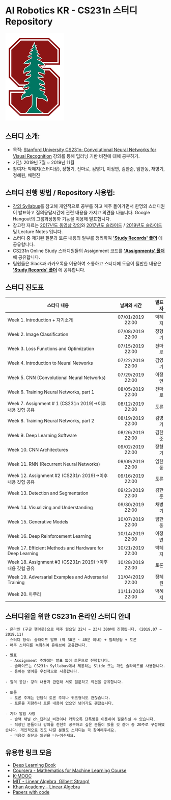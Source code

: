 # AI Robotics KR - CS231n 스터디 Repository

![image_link](https://github.com/ai-robotics-kr/cs231n_study/blob/master/images/stanford_logo.png?raw=true)

## 스터디 소개:
- 목적: [Stanford University CS231n: Convolutional Neural Networks for Visual Recognition](http://cs231n.stanford.edu/) 강의를 통해 딥러닝 기반 비전에 대해 공부하기.
- 기간: 2019년 7월 ~ 2019년 11월
- 참여자: 박혜지(스터디장), 장형기, 전마로, 김영기, 이정연, 김한준, 임한동, 채병기, 정혜원, 배현진

## 스터디 진행 방법 / Repository 사용법:
- [강의 Syllabus](http://cs231n.stanford.edu/syllabus.html)를 참고해 개인적으로 공부를 하고 매주 돌아가면서 한명의 스터디원이 발표하고 질의응답시간에 관련 내용을 가지고 의견을 나눕니다. Google Hangout의 그룹화상통화 기능을 이용해 발표합니다.
- 참고한 자료는 [2017년도 동영상 강의](https://www.youtube.com/playlist?list=PL3FW7Lu3i5JvHM8ljYj-zLfQRF3EO8sYv)와 [2017년도 슬라이드](http://cs231n.stanford.edu/slides/2017/) / [2019년도 슬라이드](http://cs231n.stanford.edu/slides/2019/) 및 Lecture Notes 입니다.
- 스터디 중 제기된 질문과 토론 내용의 일부를 정리하여 **['Study Records' 폴더](https://github.com/ai-robotics-kr/cs231n_study/tree/master/study_records)** 에 공유합니다.
- CS231n Online Study 스터디원들의 Assignment 코드를 **['Assignments' 폴더](https://github.com/ai-robotics-kr/cs231n_study/tree/master/Assignments)** 에 공유합니다.
- 팀원들은 Slack과 카카오톡을 이용하여 소통하고 스터디에 도움이 될만한 내용은 **['Study Records' 폴더](https://github.com/ai-robotics-kr/cs231n_study/tree/master/study_records)** 에 공유합니다.


## 스터디 진도표
|          스터디 내용         |   날짜와 시간     | 발표자 |
| -------------------------- |:---------------:|-----:|
| Week 1. Introduction + 자기소개 |	07/01/2019 22:00 | 박혜지 |
| Week 2. Image Classification | 07/08/2019 22:00 | 장형기 |
| Week 3. Loss Functions and Optimization| 07/15/2019 22:00 | 전마로 |
| Week 4. Introduction to Neural Networks | 07/22/2019 22:00 | 김영기 |
| Week 5. CNN (Convolutional Neural Networks) | 07/29/2019 22:00 | 이정연 |
| Week 6. Training Neural Networks, part 1 | 08/05/2019 22:00 | 전마로 |
| Week 7. Assignment # 1 (CS231n 2019)→이후 내용 깃헙 공유 | 08/12/2019 22:00 | 토론 |
| Week 8. Training Neural Networks, part 2 | 08/19/2019 22:00 | 김영기 |
| Week 9. Deep Learning Software | 08/26/2019 22:00 | 김한준 |
| Week 10. CNN Architectures | 09/02/2019 22:00 |	장형기 |
| Week 11. RNN (Recurrent Neural Networks) | 09/09/2019 22:00 | 임한동 |
| Week 12. Assignment #2 (CS231n 2019)→이후 내용 깃헙 공유 | 09/16/2019 22:00 | 토론 |
| Week 13. Detection and Segmentation |	09/23/2019 22:00 | 김한준 |
| Week 14. Visualizing and Understanding | 09/30/2019 22:00 | 채병기 |
| Week 15. Generative Models | 10/07/2019 22:00 | 임한동 |
| Week 16. Deep Reinforcement Learning | 10/14/2019 22:00 | 이정연 |
| Week 17. Efficient Methods and Hardware for Deep Learning | 10/21/2019 22:00 | 박혜지 |
| Week 18. Assignment #3 (CS231n 2019)→이후 내용 깃헙 공유 | 10/28/2019 22:00 | 토론 |
| Week 19. Adversarial Examples and Adversarial Training | 11/04/2019 22:00 | 정혜원 |
| Week 20. 마무리 | 11/11/2019 22:00 | 박혜지 |

## 스터디원을 위한 CS231n 온라인 스터디 안내
```
- 온라인 (구글 행아웃)으로 매주 월요일 22시 ~ 23시 30분에 진행됩니다. (2019.07 ~ 2019.11)
- 스터디 형식: 슬라이드 발표 (약 30분 ~ 40분 이내) + 질의응답 + 토론 
- 매주 스터디를 녹화하여 유튜브에 공유합니다.
```
```
- 발표
  - Assignment 주차에는 발표 없이 토론으로 진행합니다.
  - 슬라이드는 CS231n Syllabus에서 제공하는 Slide 또는 개인 슬라이드를 사용합니다.
  - 용어는 영어를 우선적으로 사용합니다.

- 질의 응답: 강의 내용과 관련해 서로 질문하고 의견을 공유합니다.

- 토론
  - 토론 주제는 단답식 토론 주제나 퀴즈형식도 괜찮습니다.
  - 토론을 지향하나 토론 내용이 없으면 넘어가도 괜찮습니다.

- 기타 알림 사항
  - 슬랙 채널 ch_딥러닝_비전이나 카카오톡 단톡방을 이용하여 질문하실 수 있습니다.
  - 직장인 분들이나 강의를 천천히 공부하고 싶은 분들이 있을 것 같아 총 20주로 구성하였습니다. 개인적으로 진도 나갈 분들도 스터디는 꼭 참여해주세요.
  - 마음껏 질문과 의견을 나누어주세요.
```
## 유용한 링크 모음
- [Deep Learning Book](http://www.deeplearningbook.org/)
- [Coursera - Mathematics for Machine Learning Course](https://www.coursera.org/specializations/mathematics-machine-learning)
- [K-MOOC](http://www.kmooc.kr/)
- [MIT - Linear Algebra, Gilbert Strang)](https://www.youtube.com/watch?v=ZK3O402wf1c&list=PLE7DDD91010BC51F8)
- [Khan Academy - Linear Algebra](https://www.khanacademy.org/math/linear-algebra)
- [Papers with code](https://paperswithcode.com/)
